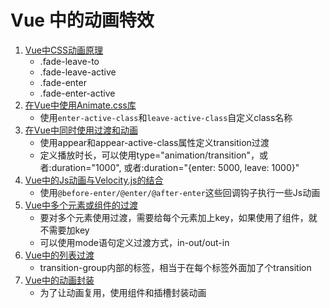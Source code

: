 # Vue 中的动画特效

1. [Vue中CSS动画原理](index.1.html)
    * .fade-leave-to
    * .fade-leave-active
    * .fade-enter
    * .fade-enter-active
2. [在Vue中使用Animate.css库](index.2.html)
    * 使用`enter-active-class`和`leave-active-class`自定义class名称
3. [在Vue中同时使用过渡和动画](index.3.html)
    * 使用appear和appear-active-class属性定义transition过渡
    * 定义播放时长，可以使用type="animation/transition"，或者:duration="1000", 或者:duration="{enter: 5000, leave: 1000}"
4. [Vue中的Js动画与Velocity.js的结合](index.4.html)
    * 使用`@before-enter/@enter/@after-enter`这些回调钩子执行一些Js动画
5. [Vue中多个元素或组件的过渡](index.5.html)
    * 要对多个元素使用过渡，需要给每个元素加上key，如果使用了组件，就不需要加key
    * 可以使用mode语句定义过渡方式，in-out/out-in
6. [Vue中的列表过渡](index.6.html)
    * transition-group内部的标签，相当于在每个标签外面加了个transition
7. [Vue中的动画封装](index.7.html)
    * 为了让动画复用，使用组件和插槽封装动画
